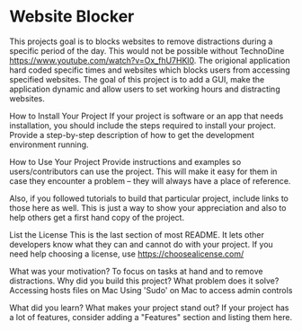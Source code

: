# Website Blocker



This projects goal is to blocks websites to remove distractions during a specific period of the day. This would not be possible without TechnoDine https://www.youtube.com/watch?v=Ox_fhU7HKl0. The origional application hard coded specific times and websites which blocks users from accessing specified websites. The goal of this project is to add a GUI, make the application dynamic and allow users to set working hours and distracting websites. 


How to Install Your Project
If your project is software or an app that needs installation, you should include the steps required to install your project. Provide a step-by-step description of how to get the development environment running.

How to Use Your Project
Provide instructions and examples so users/contributors can use the project. This will make it easy for them in case they encounter a problem – they will always have a place of reference.

Also, if you followed tutorials to build that particular project, include links to those here as well. This is just a way to show your appreciation and also to help others get a first hand copy of the project.

List the License
This is the last section of most README. It lets other developers know what they can and cannot do with your project. If you need help choosing a license, use https://choosealicense.com/


What was your motivation?
To focus on tasks at hand and to remove distractions. 
Why did you build this project?
What problem does it solve?
Accessing hosts files on Mac
Using 'Sudo' on Mac to access admin controls 

What did you learn?
What makes your project stand out? If your project has a lot of features, consider adding a "Features" section and listing them here.

